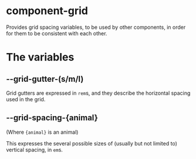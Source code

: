# component-grid

Provides grid spacing variables, to be used by other components, in order for them to be consistent with each other.


# The variables

## --grid-gutter-(s/m/l)

Grid gutters are expressed in `rem`s, and they describe the horizontal spacing used in the grid.


## --grid-spacing-{animal}

(Where `{animal}` is an animal)

This expresses the several possible sizes of (usually but not limited to) vertical spacing, in `em`s.


